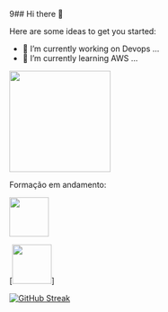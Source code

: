9## Hi there 👋

Here are some ideas to get you started:

- 🔭 I’m currently working on Devops ...
- 🌱 I’m currently learning AWS ...


<div>
   <img height="180em" src="https://github-readme-stats.vercel.app/api?username=rrs-rodrigues&show_icons=true&theme=radical"
</div>


Formação em andamento:

[<img src="https://hermes.dio.me/tracks/c2c00caf-9050-43ab-ba12-3bc05febfad2.png" width="70">](https://hermes.dio.me/tracks/c2c00caf-9050-43ab-ba12-3bc05febfad2.png)


[<img src="https://hermes.digitalinnovation.one/assets/diome/logo-full.svg" width="70">]

[![GitHub Streak](https://github-readme-streak-stats.herokuapp.com/?user=rrs-rodrigues)](https://git.io/streak-stats)